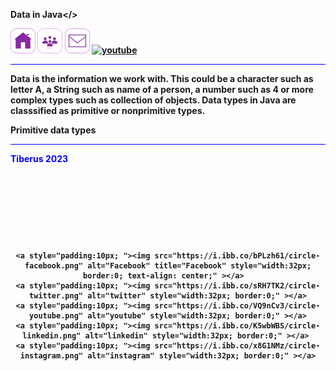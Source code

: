 <b>Data in Java</>

<ul style="list-style-type: none; margin: 0; padding: 0; ">
  <li style="display: inline;"><a href="https://tundetubo.github.io"><img src="home.png" alt="home-page" style="width:40px; height:40px;"/></a></li>
  <li style="display: inline;"><a href="#"><img src="about-us.png" alt="about-us" style="width:40px; height:40px;"/></a></li>
  <li style="display: inline;"><a href="mailto:tunde.tubo@gmail.com"><img src="email.png" alt="contact-us" style="width:40px; height:40px;"/></a></li>
<li style="display: inline;"><a href="#"><img src="https://i.ibb.co/VQ9nCv3/circle-youtube.png" alt="youtube" style="width:40px; height:40px; border:0; visibility:visible;" ></a></li>
<li style="display: inline;"><a href="#"><img src="https://i.ibb.co/x8G1NMz/circle-instagram.png" alt="instagram" style="width:40px; height:40px; border:0; visibility: hidden;" ></a></li>
<li style="display: inline;"><a href="#"><img src="https://i.ibb.co/K5wbWBS/circle-linkedin.png" alt="linkedin" style="width:40px; height:40px; border:0; visibility: hidden;" ></a></li>
</ul> 

<hr style="width:200; background-color: blue;">
  Data is the information we work with. This could be a character such as letter A, a String such as name of a person, a number such as 4 or more complex types such as collection of objects.
  Data types in Java are classsified as primitive or nonprimitive types.
  
  <b>Primitive data types</b>
  
  
<div class="footer">
  
  <hr style="width:200; background-color: blue;">

 <div>
   <p style="color:blue;">Tiberus 2023</p>
</div>
<div style="visibility:hidden;">
   <p>Terms and conditions</p>
   <p>License agreement</p>
   <p>Privacy policy</p>
   <p>Cookies policy</p>
</div>
<div style="text-align: center">

    <a style="padding:10px; "><img src="https://i.ibb.co/bPLzh61/circle-facebook.png" alt="Facebook" title="Facebook" style="width:32px; border:0; text-align: center;" ></a>  
    <a style="padding:10px; "><img src="https://i.ibb.co/sRH7TK2/circle-twitter.png" alt="twitter" style="width:32px; border:0;" ></a>
    <a style="padding:10px; "><img src="https://i.ibb.co/VQ9nCv3/circle-youtube.png" alt="youtube" style="width:32px; border:0;" ></a>
    <a style="padding:10px; "><img src="https://i.ibb.co/K5wbWBS/circle-linkedin.png" alt="linkedin" style="width:32px; border:0;" ></a> 
    <a style="padding:10px; "><img src="https://i.ibb.co/x8G1NMz/circle-instagram.png" alt="instagram" style="width:32px; border:0;" ></a>
 </div>
</div>
